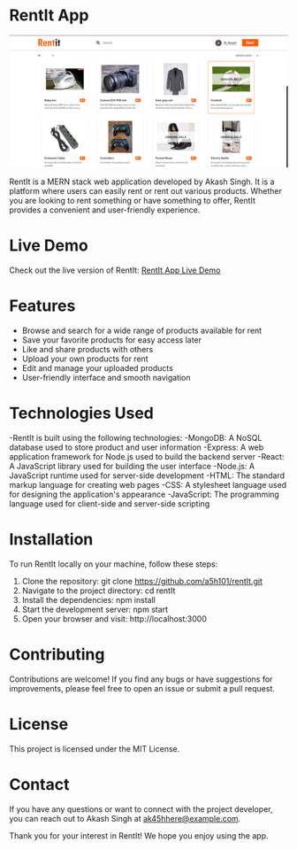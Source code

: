 # RentIt App
![Rentit preview](Rentit-frontend/src/images/rentit-home.png)


RentIt is a MERN stack web application developed by Akash Singh. It is a platform where users can easily rent or rent out various products. Whether you are looking to rent something or have something to offer, RentIt provides a convenient and user-friendly experience.

# Live Demo
Check out the live version of RentIt: [RentIt App Live Demo](https://rentit-app.netlify.app/)

# Features
- Browse and search for a wide range of products available for rent
- Save your favorite products for easy access later
- Like and share products with others
- Upload your own products for rent
- Edit and manage your uploaded products
- User-friendly interface and smooth navigation

# Technologies Used
-RentIt is built using the following technologies:
-MongoDB: A NoSQL database used to store product and user information
-Express: A web application framework for Node.js used to build the backend server
-React: A JavaScript library used for building the user interface
-Node.js: A JavaScript runtime used for server-side development
-HTML: The standard markup language for creating web pages
-CSS: A stylesheet language used for designing the application's appearance
-JavaScript: The programming language used for client-side and server-side scripting

# Installation
To run RentIt locally on your machine, follow these steps:

1. Clone the repository: git clone https://github.com/a5h101/rentIt.git
2. Navigate to the project directory: cd rentIt
3. Install the dependencies: npm install
4. Start the development server: npm start
5. Open your browser and visit: http://localhost:3000

# Contributing
Contributions are welcome! If you find any bugs or have suggestions for improvements, please feel free to open an issue or submit a pull request.

# License
This project is licensed under the MIT License.

# Contact
If you have any questions or want to connect with the project developer, you can reach out to Akash Singh at ak45hhere@example.com.

Thank you for your interest in RentIt! We hope you enjoy using the app.
